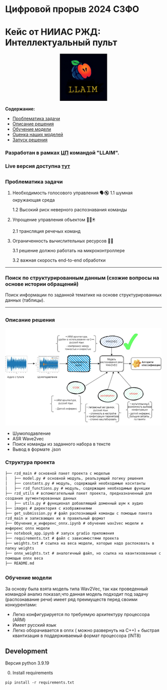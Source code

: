 # Цифровой прорыв 2024 СЗФО
# Кейс от НИИАС РЖД: Интеллектуальный пульт
<a name="readme-top"></a>
<p align="center">  
<img width="30%" src="./images/photo_2024-10-06_07-08-13.jpg" alt="banner">
</p>
  <p align="center">
    <!--<h1 align="center">LLAIM</h1>-->
  </p>
  <p align="center">
    <p></p>
    <!-- <p><strong>Интеллектуальный пульт составителя.</strong></p> -->

  </p>
</div>

**Содержание:**
- [Проблематика задачи](#title1)
- [Описание решения](#title2)
- [Обучение модели](#title3)
- [Оценка наших моделей](#title4)
- [Запуск решения](#title5)

### Разработан в рамках [ЦП](https://hacks-ai.ru/events/1077380) командой "LLAIM".

### Live версия доступна [тут](https://t.me/rosatom_support_bot)

## <h3 align="start"><a id="title1">Проблематика задачи</a></h3>  
1. Необходимость голосового управления 🗣️🔇
   1.1 шумная окружающая среда
   
   1.2 Высокий риск неверного распознавания команды
   
2. Упрощение управления объектом 🧑‍🔧🖲️
   
   2.1 трансляция речечых команд
   
3. Ограниченность вычислительных ресурсов 🔋🪫
   
    3.1 решение должно работать на микроконтроллере
   
    3.2 важная скорость end-to-end обработки 
----

### Поиск по структурированным данным (схожие вопросы на основе истории обращений)


Поиск информации по заданной тематике на основе структурированных данных (таблицы).

----

## <h3 align="start"><a id="title2">Описание решения</a></h3>

<img src="./images/photo_2024-10-13_09-19-30.jpg" alt="Архитектура решения" width="700"/>

* Шумоподавление 
* ASR Wave2vec
* Поиск команды из заданного набора в тексте
* Вывод в формате .json
 
### Структура проекта

```
├── rzd_main # основной пакет проекта с моделью
│   ├── model.py # основной модуль, реальзующий логику решения
│   ├── constants.py # модуль, содержащий необходимые коснтанты
│   ├── rzd_functions.py # модуль, содержащие необходимые функции
├── rzd_utils # вспомогательный пакет проекта, предназначенный для создания аугментированных данных
│   ├── utils.py # функционал добавляющий доменный шум к аудио
├── images # директория с изображениями
├── get_submission.py # файл распознающий команды с помощью пакета rzd_main и записвающих их в правильный формат
├── Обучение_и_инференс_onnx.ipynb # обучение wav2vec модели и инференс onnx модели
├── notebook_app.ipynb # запуск gradio приложения
├── requirements.txt # файл с зависимостями проекта
├── weights.txt # ссылка на веса модели, которые надо распоковать в папку weights
├── onnx_weights.txt # аналогичный файл, но ссылка на квантизованные с помощью onnx веса 
├── README.md
```

## <h3 align="start"><a id="title3">Обучение модели</a></h3> 



За основу была взята модель типа Wav2Vec, так как проведенный командой анализ показал,что данная модель подходит под задачу (распознавание речи) имеет ряд преимуществ перед своими конкурентами:
+ Легко конфигурируется по требуемую архитектуру процессора (ARM)
+ Имеет русский язык
+ Легко оборачивается в onnx ( можно развернуть на C++) + быстрая квантизация
в поддерживаемый формат процессора (INT8)

## Development

Версия python 3.9.19

0. Install requirements

```
pip install -r requirements.txt
```
